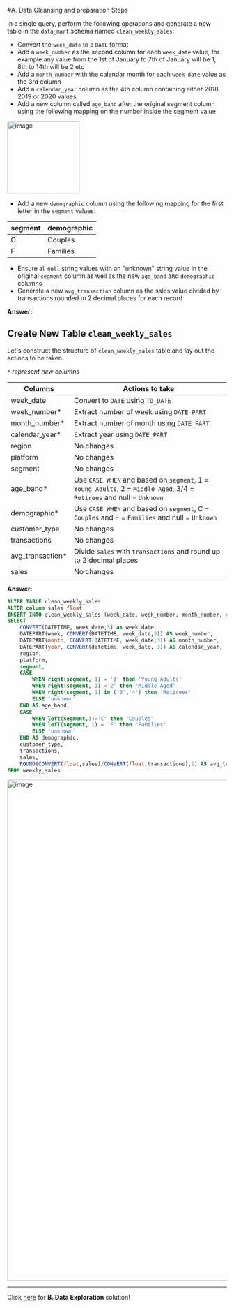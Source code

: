 #A. Data Cleansing and preparation Steps

In a single query, perform the following operations and generate a new table in the `data_mart` schema named `clean_weekly_sales`:
- Convert the `week_date` to a `DATE` format
- Add a `week_number` as the second column for each `week_date` value, for example any value from the 1st of January to 7th of January will be 1, 8th to 14th will be 2 etc
- Add a `month_number` with the calendar month for each `week_date` value as the 3rd column
- Add a `calendar_year` column as the 4th column containing either 2018, 2019 or 2020 values
- Add a new column called `age_band` after the original segment column using the following mapping on the number inside the segment value
  
<img width="166" alt="image" src="https://user-images.githubusercontent.com/81607668/131438667-3b7f3da5-cabc-436d-a352-2022841fc6a2.png">
  
- Add a new `demographic` column using the following mapping for the first letter in the `segment` values:  

| segment | demographic | 
| ------- | ----------- |
| C | Couples |
| F | Families |

- Ensure all `null` string values with an "unknown" string value in the original `segment` column as well as the new `age_band` and `demographic` columns
- Generate a new `avg_transaction` column as the sales value divided by transactions rounded to 2 decimal places for each record

**Answer:**

## Create New Table `clean_weekly_sales`

Let's construct the structure of `clean_weekly_sales` table and lay out the actions to be taken.

_`*` represent new columns_

| Columns | Actions to take |
| ------- | --------------- |
| week_date | Convert to `DATE` using `TO_DATE`
| week_number* | Extract number of week using `DATE_PART` 
| month_number* | Extract number of month using `DATE_PART` 
| calendar_year* | Extract year using `DATE_PART`
| region | No changes
| platform | No changes
| segment | No changes
| age_band* | Use `CASE WHEN` and based on `segment`, 1 = `Young Adults`, 2 = `Middle Aged`, 3/4 = `Retirees` and null = `Unknown`
| demographic* | Use `CASE WHEN` and based on `segment`, C = `Couples` and F = `Families` and null = `Unknown`
|customer_type | No changes
| transactions | No changes
| avg_transaction* | Divide `sales` with `transactions` and round up to 2 decimal places
| sales | No changes

**Answer:**

````sql
ALTER TABLE clean_weekly_sales
ALTER column sales float
INSERT INTO clean_weekly_sales (week_date, week_number, month_number, calendar_year, region, platform, segment, age_band, demographic, customer_type, transactions, sales, avg_transaction)
SELECT
	CONVERT(DATETIME, week_date,3) as week_date,
	DATEPART(week, CONVERT(DATETIME, week_date,3)) AS week_number,
	DATEPART(month, CONVERT(DATETIME, week_date,3)) AS month_number,
	DATEPART(year, CONVERT(datetime, week_date, 3)) AS calendar_year,
	region,
	platform,
	segment,
	CASE 
		WHEN right(segment, 1) = '1' then 'Young Adults'
		WHEN right(segment, 1) ='2' then 'Middle Aged'
		WHEN right(segment, 1) in ('3','4') then 'Retirees'
		ELSE 'unknown' 
	END AS age_band,
	CASE
		WHEN left(segment,1)='C' then 'Couples'
		WHEN lefT(segment, 1) = 'F' then 'Families'
		ELSE 'unknown' 
	END AS demographic,
	customer_type,
	transactions,
	sales,
	ROUND(CONVERT(float,sales)/CONVERT(float,transactions),2) AS avg_transactions 
FROM weekly_sales

````

<img width="1148" alt="image" src="https://user-images.githubusercontent.com/81607668/131474035-528e0af6-d848-427b-bbd9-73956a775f86.png">

***

Click [here](https://github.com/Quynhcao-jane/SQL-Project/blob/main/8%20Week%20SQL%20Challenge/Case%20Study%20%235%20-%20Data%20Mart/B.%20Data%20Exploration.md) for **B. Data Exploration** solution!
